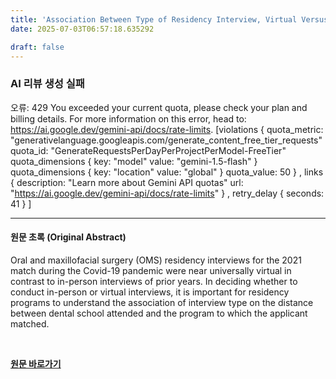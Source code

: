 ```yaml
---
title: 'Association Between Type of Residency Interview, Virtual Versus In-Person, and Distance From Applicants'' Dental School to Oral and Maxillofacial Surgery Program Matched: Report From the American Association of Oral and Maxillofacial Surgeons Committee on Education and Training'
date: 2025-07-03T06:57:18.635292

draft: false
---
```


### AI 리뷰 생성 실패
오류: 429 You exceeded your current quota, please check your plan and billing details. For more information on this error, head to: https://ai.google.dev/gemini-api/docs/rate-limits. [violations {
  quota_metric: "generativelanguage.googleapis.com/generate_content_free_tier_requests"
  quota_id: "GenerateRequestsPerDayPerProjectPerModel-FreeTier"
  quota_dimensions {
    key: "model"
    value: "gemini-1.5-flash"
  }
  quota_dimensions {
    key: "location"
    value: "global"
  }
  quota_value: 50
}
, links {
  description: "Learn more about Gemini API quotas"
  url: "https://ai.google.dev/gemini-api/docs/rate-limits"
}
, retry_delay {
  seconds: 41
}
]

---

#### 원문 초록 (Original Abstract)
Oral and maxillofacial surgery (OMS) residency interviews for the 2021 match during the Covid-19 pandemic were near universally virtual in contrast to in-person interviews of prior years. In deciding whether to conduct in-person or virtual interviews, it is important for residency programs to understand the association of interview type on the distance between dental school attended and the program to which the applicant matched.

<br>

**[원문 바로가기](https://www.joms.org/article/S0278-2391(25)00188-0/fulltext?rss=yes)**
